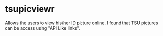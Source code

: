 # tsupicviewr
Allows the users to view his/her ID picture online. I found that TSU pictures can be access using "API Like links".
